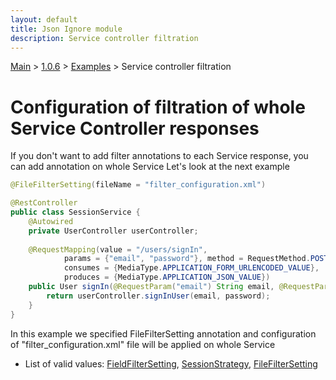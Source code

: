 ```yaml
---
layout: default
title: Json Ignore module
description: Service controller filtration
---
```


[Main](../../../index.MD) > [1.0.6](../../index.MD) >  [Examples](../index.MD) > Service controller filtration

# Configuration of filtration of whole Service Controller responses
If you don't want to add filter annotations to each Service response, you can add annotation on whole Service
Let's look at the next example

```java
@FileFilterSetting(fileName = "filter_configuration.xml")

@RestController
public class SessionService {
    @Autowired
    private UserController userController;  
    
    @RequestMapping(value = "/users/signIn",
            params = {"email", "password"}, method = RequestMethod.POST,
            consumes = {MediaType.APPLICATION_FORM_URLENCODED_VALUE},
            produces = {MediaType.APPLICATION_JSON_VALUE})            
    public User signIn(@RequestParam("email") String email, @RequestParam("password") String password) {
        return userController.signInUser(email, password);
    }
}
```

In this example we specified FileFilterSetting annotation and configuration of "filter_configuration.xml" file will be applied on whole Service

* List of valid values: 
[FieldFilterSetting](../filter-field/index.MD), 
[SessionStrategy](../filter-strategy/index.MD), 
[FileFilterSetting](../filter-file/index.MD)



